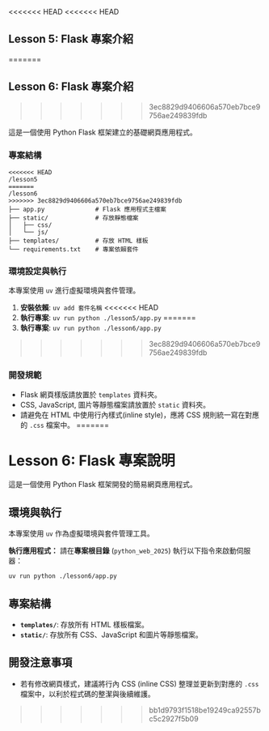 <<<<<<< HEAD
<<<<<<< HEAD
## Lesson 5: Flask 專案介紹
=======
## Lesson 6: Flask 專案介紹
>>>>>>> 3ec8829d9406606a570eb7bce9756ae249839fdb

這是一個使用 Python Flask 框架建立的基礎網頁應用程式。

### 專案結構

```
<<<<<<< HEAD
/lesson5
=======
/lesson6
>>>>>>> 3ec8829d9406606a570eb7bce9756ae249839fdb
├── app.py              # Flask 應用程式主檔案
├── static/             # 存放靜態檔案
│   ├── css/
│   └── js/
├── templates/          # 存放 HTML 樣板
└── requirements.txt    # 專案依賴套件
```

### 環境設定與執行

本專案使用 `uv` 進行虛擬環境與套件管理。

1.  **安裝依賴**: `uv add 套件名稱`
<<<<<<< HEAD
2.  **執行專案**: `uv run python ./lesson5/app.py`
=======
2.  **執行專案**: `uv run python ./lesson6/app.py`
>>>>>>> 3ec8829d9406606a570eb7bce9756ae249839fdb

### 開發規範

*   Flask 網頁樣版請放置於 `templates` 資料夾。
*   CSS, JavaScript, 圖片等靜態檔案請放置於 `static` 資料夾。
*   請避免在 HTML 中使用行內樣式(inline style)，應將 CSS 規則統一寫在對應的 `.css` 檔案中。
=======
# Lesson 6: Flask 專案說明

這是一個使用 Python Flask 框架開發的簡易網頁應用程式。

## 環境與執行

本專案使用 `uv` 作為虛擬環境與套件管理工具。

**執行應用程式：**
請在**專案根目錄** (`python_web_2025`) 執行以下指令來啟動伺服器：
```bash
uv run python ./lesson6/app.py
```

## 專案結構
- **`templates/`**: 存放所有 HTML 樣板檔案。
- **`static/`**: 存放所有 CSS、JavaScript 和圖片等靜態檔案。

## 開發注意事項
- 若有修改網頁樣式，建議將行內 CSS (inline CSS) 整理並更新到對應的 `.css` 檔案中，以利於程式碼的整潔與後續維護。
>>>>>>> bb1d9793f1518be19249ca92557bc5c2927f5b09
